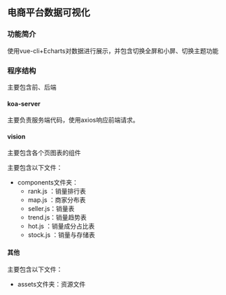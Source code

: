 ## 电商平台数据可视化

### 功能简介

使用vue-cli+Echarts对数据进行展示，并包含切换全屏和小屏、切换主题功能

### 程序结构

主要包含前、后端

#### koa-server

主要负责服务端代码，使用axios响应前端请求。

#### vision

主要包含各个页图表的组件

主要包含以下文件：

* components文件夹：
  * rank.js ：销量排行表
  * map.js ：商家分布表
  * seller.js：销量表
  * trend.js：销量趋势表
  * hot.js ：销量成分占比表
  * stock.js ：销量与存储表

#### 其他

主要包含以下文件：

* assets文件夹：资源文件
